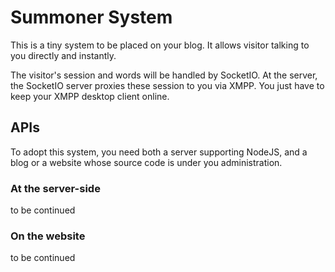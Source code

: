 Summoner System
===============

This is a tiny system to be placed on your blog. It allows visitor talking to
you directly and instantly.

The visitor's session and words will be handled by SocketIO. At the server,
the SocketIO server proxies these session to you via XMPP. You just have to
keep your XMPP desktop client online.

APIs
----

To adopt this system, you need both a server supporting NodeJS, and a blog or a
website whose source code is under you administration.

### At the server-side

to be continued

### On the website

to be continued
